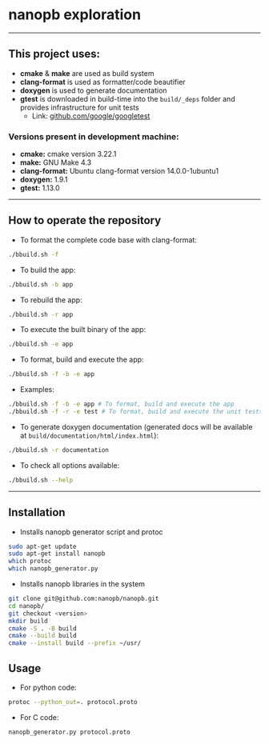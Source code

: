 # nanopb exploration
___

## This project uses:
- **cmake** & **make** are used as build system
- **clang-format** is used as formatter/code beautifier
- **doxygen** is used to generate documentation
- **gtest** is downloaded in build-time into the `build/_deps` folder and provides infrastructure for unit tests
    - Link: [github.com/google/googletest](https://github.com/google/googletest)

### Versions present in development machine:
- **cmake:** cmake version 3.22.1
- **make:** GNU Make 4.3
- **clang-format:** Ubuntu clang-format version 14.0.0-1ubuntu1
- **doxygen:** 1.9.1
- **gtest:** 1.13.0

___

## How to operate the repository
- To format the complete code base with clang-format:
```bash
./bbuild.sh -f
```

- To build the app:
```bash
./bbuild.sh -b app
```

- To rebuild the app:
```bash
./bbuild.sh -r app
```

- To execute the built binary of the app:
```bash
./bbuild.sh -e app
```

- To format, build and execute the app:
```bash
./bbuild.sh -f -b -e app
```

- Examples: 
```bash
./bbuild.sh -f -b -e app # To format, build and execute the app
./bbuild.sh -f -r -e test # To format, build and execute the unit tests
```

- To generate doxygen documentation (generated docs will be available at `build/documentation/html/index.html`):
```bash
./bbuild.sh -r documentation
```

- To check all options available:
```bash
./bbuild.sh --help
```

___

## Installation
- Installs nanopb generator script and protoc
```bash
sudo apt-get update
sudo apt-get install nanopb
which protoc
which nanopb_generator.py 
```
- Installs nanopb libraries in the system
```bash
git clone git@github.com:nanopb/nanopb.git
cd nanopb/
git checkout <version>
mkdir build
cmake -S . -B build
cmake --build build
cmake --install build --prefix ~/usr/
```

## Usage
- For python code:
```bash
protoc --python_out=. protocol.proto
```
- For C code:
```bash
nanopb_generator.py protocol.proto
```
